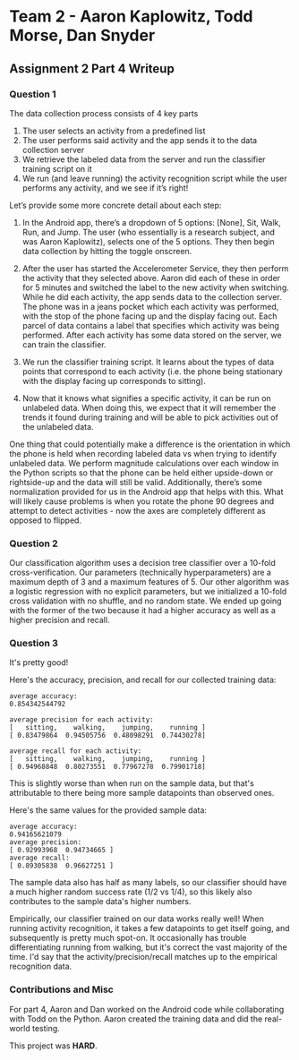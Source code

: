 # Team 2 - Aaron Kaplowitz, Todd Morse, Dan Snyder
## Assignment 2 Part 4 Writeup

### Question 1
The data collection process consists of 4 key parts
1. The user selects an activity from a predefined list
2. The user performs said activity and the app sends it to the data collection server
3. We retrieve the labeled data from the server and run the classifier training script on it
4. We run (and leave running) the activity recognition script while the user performs any activity, and we see if it’s right!

Let’s provide some more concrete detail about each step:

1. In the Android app, there’s a dropdown of 5 options: [None], Sit, Walk, Run, and Jump.  The user (who essentially is a research subject, and was Aaron Kaplowitz), selects one of the 5 options.  They then begin data collection by hitting the toggle onscreen.  

2. After the user has started the Accelerometer Service, they then perform the activity that they selected above.  Aaron did each of these in order for 5 minutes and switched the label to the new activity when switching.  While he did each activity, the app sends data to the collection server.  The phone was in a jeans pocket which each activity was performed, with the stop of the phone facing up and the display facing out.  Each parcel of data contains a label that specifies which activity was being performed.  After each activity has some data stored on the server, we can train the classifier.

3. We run the classifier training script.  It learns about the types of data points that correspond to each activity (i.e. the phone being stationary with the display facing up corresponds to sitting).  

4. Now that it knows what signifies a specific activity, it can be run on unlabeled data.  When doing this, we expect that it will remember the trends it found during training and will be able to pick activities out of the unlabeled data.


  One thing that could potentially make a difference is the orientation in which the phone is held when recording labeled data vs when trying to identify unlabeled data.  We perform magnitude calculations over each window in the Python scripts so that the phone can be held either upside-down or rightside-up and the data will still be valid. Additionally, there’s some normalization provided for us in the Android app that helps with this.  What will likely cause problems is when you rotate the phone 90 degrees and attempt to detect activities - now the axes are completely different as opposed to flipped.

### Question 2
Our classification algorithm uses a decision tree classifier over a 10-fold cross-verification.  Our parameters (technically hyperparameters) are a maximum depth of 3 and a maximum features of 5.  Our other algorithm was a logistic regression with no explicit parameters, but we initialized a 10-fold cross validation with no shuffle, and no random state.  We ended up going with the former of the two because it had a higher accuracy as well as a higher precision and recall.


### Question 3
It's pretty good!

Here's the accuracy, precision, and recall for our collected training data:
```
average accuracy:
0.854342544792

average precision for each activity:
[   sitting,    walking,    jumping,    running ]
[ 0.83479864  0.94505756  0.48098291  0.74430278]

average recall for each activity:
[   sitting,    walking,    jumping,    running ]
[ 0.94968848  0.80273551  0.77967278  0.79901718]
```

This is slightly worse than when run on the sample data, but that's attributable to there being more sample datapoints than observed ones.

Here's the same values for the provided sample data:
```
average accuracy:
0.94165621079
average precision:
[ 0.92993968  0.94734665 ]
average recall:
[ 0.89305838  0.96627251 ]
```

The sample data also has half as many labels, so our classifier should have a much higher random success rate (1/2 vs 1/4), so this likely also contributes to the sample data's higher numbers.

Empirically, our classifier trained on our data works really well!  When running activity recognition, it takes a few datapoints to get itself going, and subsequently is pretty much spot-on.  It occasionally has trouble differentiating running from walking, but it's correct the vast majority of the time.  I'd say that the activity/precision/recall matches up to the empirical recognition data.


### Contributions and Misc
For part 4, Aaron and Dan worked on the Android code while collaborating with Todd on the Python.  Aaron created the training data and did the real-world testing.

This project was **HARD**.
